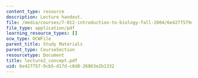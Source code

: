 ```yaml
---
content_type: resource
description: Lecture handout.
file: /media/courses/7-012-introduction-to-biology-fall-2004/6e4277579cb5d17dc0d826863e2b1332_lecture2_concept.pdf
file_type: application/pdf
learning_resource_types: []
ocw_type: OCWFile
parent_title: Study Materials
parent_type: CourseSection
resourcetype: Document
title: lecture2_concept.pdf
uid: 6e427757-9cb5-d17d-c0d8-26863e2b1332
---
```

